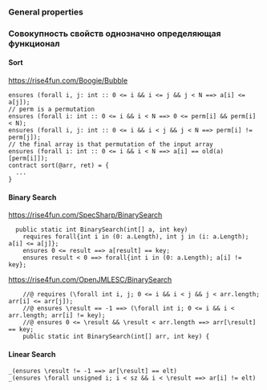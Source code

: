 ### General properties

### Совокупность свойств однозначно определяющая функционал

#### Sort
https://rise4fun.com/Boogie/Bubble
```
ensures (forall i, j: int :: 0 <= i && i <= j && j < N ==> a[i] <= a[j]);
// perm is a permutation
ensures (forall i: int :: 0 <= i && i < N ==> 0 <= perm[i] && perm[i] < N);
ensures (forall i, j: int :: 0 <= i && i < j && j < N ==> perm[i] != perm[j]);
// the final array is that permutation of the input array
ensures (forall i: int :: 0 <= i && i < N ==> a[i] == old(a)[perm[i]]);
contract sort(@arr, ret) = {
  ...
}
```

#### Binary Search
https://rise4fun.com/SpecSharp/BinarySearch
```
  public static int BinarySearch(int[] a, int key)
    requires forall{int i in (0: a.Length), int j in (i: a.Length); a[i] <= a[j]};
    ensures 0 <= result ==> a[result] == key;
    ensures result < 0 ==> forall{int i in (0: a.Length); a[i] != key};
```

https://rise4fun.com/OpenJMLESC/BinarySearch
```
    //@ requires (\forall int i, j; 0 <= i && i < j && j < arr.length; arr[i] <= arr[j]);
    //@ ensures \result == -1 ==> (\forall int i; 0 <= i && i < arr.length; arr[i] != key);
    //@ ensures 0 <= \result && \result < arr.length ==> arr[\result] == key;
    public static int BinarySearch(int[] arr, int key) {
```

#### Linear Search

```
_(ensures \result != -1 ==> ar[\result] == elt)
_(ensures \forall unsigned i; i < sz && i < \result ==> ar[i] != elt)
```
